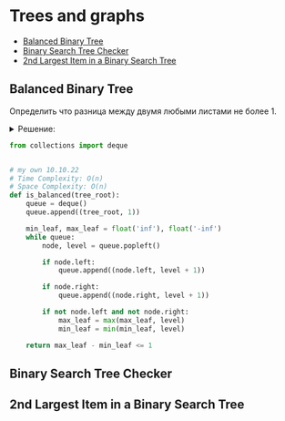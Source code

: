 # Trees and graphs
+ [Balanced Binary Tree](#balanced-binary-tree)
+ [Binary Search Tree Checker](#binary-search-tree-checker)
+ [2nd Largest Item in a Binary Search Tree](#2nd-largest-item-in-a-binary-search-tree)


## Balanced Binary Tree
Определить что разница между двумя любыми листами не более 1.

<details><summary>Решение:</summary><blockquote>
<ol>
 <li>Обойти в ширину по уровням, отслеживая мин. и макс. лист от корня.</li>
 <li>Вычислить разницу между мин. и макс. листами от корня.</li>
</ol>

</blockquote></details>

```python
from collections import deque


# my own 10.10.22
# Time Complexity: O(n)
# Space Complexity: O(n)
def is_balanced(tree_root):
    queue = deque()
    queue.append((tree_root, 1))

    min_leaf, max_leaf = float('inf'), float('-inf')
    while queue:
        node, level = queue.popleft()

        if node.left:
            queue.append((node.left, level + 1))

        if node.right:
            queue.append((node.right, level + 1))

        if not node.left and not node.right:
            max_leaf = max(max_leaf, level)
            min_leaf = min(min_leaf, level)

    return max_leaf - min_leaf <= 1

```


## Binary Search Tree Checker


## 2nd Largest Item in a Binary Search Tree
